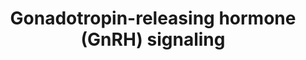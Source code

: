 ---
annotations:
- type: Cell Type Ontology
  value: gonadotropin releasing neuron
- type: Pathway Ontology
  value: signaling pathway
authors:
- Zari
- Mkutmon
- Egonw
- Jmelius
- MaintBot
- AlexanderPico
description: Gonadotropin-releasing hormones (GnRH) are the key factors stimulating
  gonadotropin release from the pituitary. GnRHs are decapeptides that act via G-protein
  coupled receptors (gonadotropin-releasing hormone receptors, GnRH-R). To date, several
  molecular forms of GnRH and GnRH-R have been identified in vertebrates. In most
  species, two forms of GnRH are present. one that is hypophysiotropic, stimulating
  gonadotropin release from the pituitary, and one that plays a neuromodulatory role
  in the central nervous system. The pituitary gonadotropins are heterodimeric glycoprotein-hormones
  consisting of a non-covalently linked common glycoprotein-hormone α-subunit and
  a specific β-subunit (FSHβ or LHβ) conferring their biological activity(2)
last-edited: 2019-09-17
organisms:
- Bos taurus
redirect_from:
- /index.php/Pathway:WP2901
- /instance/WP2901
schema-jsonld:
- '@context': https://schema.org/
  '@id': https://wikipathways.github.io/pathways/WP2901.html
  '@type': Dataset
  creator:
    '@type': Organization
    name: WikiPathways
  description: Gonadotropin-releasing hormones (GnRH) are the key factors stimulating
    gonadotropin release from the pituitary. GnRHs are decapeptides that act via G-protein
    coupled receptors (gonadotropin-releasing hormone receptors, GnRH-R). To date,
    several molecular forms of GnRH and GnRH-R have been identified in vertebrates.
    In most species, two forms of GnRH are present. one that is hypophysiotropic,
    stimulating gonadotropin release from the pituitary, and one that plays a neuromodulatory
    role in the central nervous system. The pituitary gonadotropins are heterodimeric
    glycoprotein-hormones consisting of a non-covalently linked common glycoprotein-hormone
    α-subunit and a specific β-subunit (FSHβ or LHβ) conferring their biological activity(2)
  keywords:
  - MAPK3
  - MAP3K3
  - PRKACB
  - ITPR3
  - FSH-β
  - PLA2G4E
  - SRC
  - CALM1
  - MAP2K1
  - MAP2K6
  - CDC42
  - BMK
  - MAPK8
  - SOS2
  - ADCY4
  - interactionPathway
  - c-JUN
  - MAP2K2
  - PLD1
  - ELK1
  - Gs
  - PLA2G4B
  - SOS1
  - PLA2G4A
  - PLD2
  - DAG
  - DNA
  - ADCY1
  - MEKK
  - PRKACA
  - MAP2K3
  - Grb2
  - Calcium signaling pathway
  - GNRHR
  - ITPR2
  - PLA2G4D
  - MAPK Signaling Pathway
  - Ca+2
  - ADCY6
  - MT1
  - ITPR1
  - CALM3
  - MAP3K4
  - CAMK2B
  - Pyk2
  - PRKX
  - HB-EGF
  - ADCY9
  - MAPK13
  - MAP3K1
  - ADCY3
  - MAPK12
  - KRAS
  - RAF1
  - ADCY8
  - PLCB1
  - α-GSU
  - ADCY7
  - MMP2
  - IP3
  - CACNA1C
  - MAPK11
  - ADCY2
  - CAMK2G
  - LH-β
  - cAMP
  - MAPK1
  - MAP3K2
  - CALML5
  - 'Neuroactive ligand-receptor '
  - CACNA1S
  - MAPK10
  - PLCB4
  - HRAS
  - ADCY5
  - MAP2K7
  - CALM
  - PLCB3
  - PKC
  - GNA11
  - MAPK9
  - EGFR
  - CREB
  - CAMK2A
  - PA,PE
  - CACNA1D
  - MAPK14
  - GNRH1
  - PLA2G4F
  - interaction pathway
  - 'Cytokine-cytokine receptor '
  - NRAS
  - CAMK2D
  - AA
  - MAP2K4
  - CALML6
  - CALM2
  - GNRH2
  - GNAQ
  - PLCB2
  - CACNA1F
  license: CC0
  name: Gonadotropin-releasing hormone (GnRH) signaling
seo: CreativeWork
title: Gonadotropin-releasing hormone (GnRH) signaling
wpid: WP2901
---